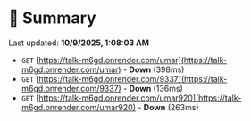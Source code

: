 # 📖 Summary
Last updated: **10/9/2025, 1:08:03 AM**

- `GET` [https://talk-m6gd.onrender.com/umar](https://talk-m6gd.onrender.com/umar) - **Down** (398ms)
- `GET` [https://talk-m6gd.onrender.com/9337](https://talk-m6gd.onrender.com/9337) - **Down** (136ms)
- `GET` [https://talk-m6gd.onrender.com/umar920](https://talk-m6gd.onrender.com/umar920) - **Down** (263ms)
